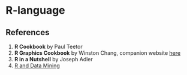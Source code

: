 R-language
==========

References
------------
1. **R Cookbook** by  Paul Teetor
2. **R Graphics Cookbook** by Winston Chang, companion website [here](http://www.cookbook-r.com/)
3. **R in a Nutshell** by Joseph Adler
4. [R and Data Mining](http://www.rdatamining.com/)
